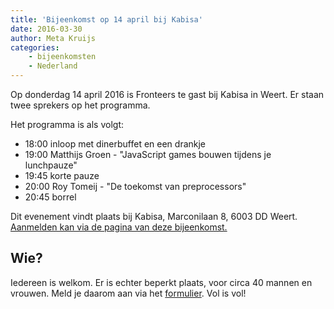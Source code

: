 ```yaml
---
title: 'Bijeenkomst op 14 april bij Kabisa'
date: 2016-03-30
author: Meta Kruijs
categories:
    - bijeenkomsten
    - Nederland
---
```


Op donderdag 14 april 2016 is Fronteers te gast bij Kabisa in Weert. Er staan twee sprekers op het programma.

Het programma is als volgt:

-   18:00 inloop met dinerbuffet en een drankje
-   19:00 Matthijs Groen - "JavaScript games bouwen tijdens je lunchpauze"
-   19:45 korte pauze
-   20:00 Roy Tomeij - "De toekomst van preprocessors"
-   20:45 borrel

Dit evenement vindt plaats bij Kabisa, Marconilaan 8, 6003 DD Weert. [Aanmelden kan via de pagina van deze bijeenkomst.](/bijeenkomsten/2016/kabisa)

## Wie?

Iedereen is welkom. Er is echter beperkt plaats, voor circa 40 mannen en vrouwen. Meld je daarom aan via het [formulier](/nl/activiteiten/2016/kabisa). Vol is vol!
